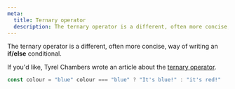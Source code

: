 ```yaml
---
meta:
  title: Ternary operator
  description: The ternary operator is a different, often more concise, way of writing an if/else conditional.
---
```


The ternary operator is a different, often more concise, way of writing
an **if/else** conditional.

If you'd like, Tyrel Chambers wrote an article about the [ternary operator](https://tyrelchambers.com/blog/what-is-a-ternary-operator-in-javascript).

```javascript
const colour = "blue" colour === "blue" ? "It's blue!" : "it's red!"
```
